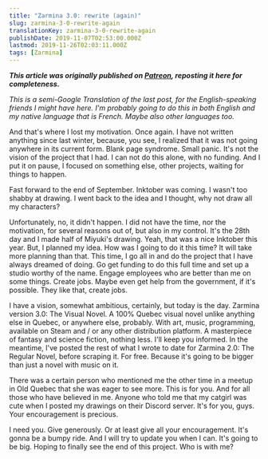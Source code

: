 ```yaml
---
title: "Zarmina 3.0: rewrite (again)"
slug: zarmina-3-0-rewrite-again
translationKey: zarmina-3-0-rewrite-again
publishDate: 2019-11-07T02:53:00.000Z
lastmod: 2019-11-26T02:03:11.000Z
tags: [Zarmina]
---
```


***This article was originally published on **[Patreon](https://www.patreon.com/juju2143)**, reposting it here for completeness.***

*This is a semi-Google Translation of the last post, for the English-speaking friends I might have here. I'm probably going to do this in both English and my native language that is French. Maybe also other languages too.*

And that's where I lost my motivation. Once again. I have not written anything since last winter, because, you see, I realized that it was not going anywhere in its current form. Blank page syndrome. Small panic. It's not the vision of the project that I had. I can not do this alone, with no funding. And I put it on pause, I focused on something else, other projects, waiting for things to happen.

Fast forward to the end of September. Inktober was coming. I wasn't too shabby at drawing. I went back to the idea and I thought, why not draw all my characters?

Unfortunately, no, it didn't happen. I did not have the time, nor the motivation, for several reasons out of, but also in my control. It's the 28th day and I made half of Miyuki's drawing. Yeah, that was a nice Inktober this year. But, I planned my idea. How was I going to do it this time? It will take more planning than that. This time, I go all in and do the project that I have always dreamed of doing. Go get funding to do this full time and set up a studio worthy of the name. Engage employees who are better than me on some things. Create jobs. Maybe even get help from the government, if it's possible. They like that, create jobs.

I have a vision, somewhat ambitious, certainly, but today is the day. Zarmina version 3.0: The Visual Novel. A 100% Quebec visual novel unlike anything else in Quebec, or anywhere else, probably. With art, music, programming, available on Steam and / or any other distribution platform. A masterpiece of fantasy and science fiction, nothing less. I'll keep you informed. In the meantime, I've posted the rest of what I wrote to date for Zarmina 2.0: The Regular Novel, before scraping it. For free. Because it's going to be bigger than just a novel with music on it.

There was a certain person who mentioned me the other time in a meetup in Old Quebec that she was eager to see more. This is for you. And for all those who have believed in me. Anyone who told me that my catgirl was cute when I posted my drawings on their Discord server. It's for you, guys. Your encouragement is precious.

I need you. Give generously. Or at least give all your encouragement. It's gonna be a bumpy ride. And I will try to update you when I can. It's going to be big. Hoping to finally see the end of this project. Who is with me?
